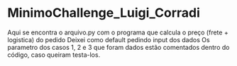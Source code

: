 # MinimoChallenge_Luigi_Corradi

Aqui se encontra o arquivo.py com o programa que calcula o preço (frete + logistica) do pedido
Deixei como default pedindo input dos dados
Os parametro dos casos 1, 2 e 3 que foram dados estão comentados dentro do código, caso queiram testa-los.
